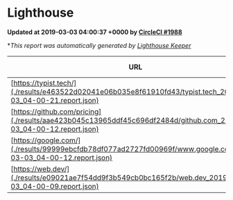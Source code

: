 
# Lighthouse

**Updated at 2019-03-03 04:00:37 +0000 by [CircleCI #1988](https://circleci.com/gh/ItinerisLtd/lighthouse-keeper-example/1988)**

**This report was automatically generated by [Lighthouse Keeper](https://github.com/itinerisltd/lighthouse-keeper)*

| URL | Performance | Accessibility | Best Practices | SEO | PWA | Updated At |
| --- | --- | --- | --- | --- | --- | --- |
| [https://typist.tech/](./results/e463522d02041e06b035e8f61910fd43/typist.tech_2019-03-03_04-00-21.report.json) | 1 |  |  |  |  | 2019-03-03T04:00:21.816Z |
| [https://github.com/pricing](./results/aae423b045c13965ddf45c696df2484d/github.com_2019-03-03_04-00-12.report.json) | 0.79 | 0.89 | 0.93 | 0.9 | 0.58 | 2019-03-03T04:00:12.495Z |
| [https://google.com/](./results/99999ebcfdb78df077ad2727fd00969f/www.google.com_2019-03-03_04-00-12.report.json) | 0.94 | 0.71 | 0.93 | 0.8 | 0.58 | 2019-03-03T04:00:12.468Z |
| [https://web.dev/](./results/e09021ae7f54dd9f3b549cb0bc165f2b/web.dev_2019-03-03_04-00-09.report.json) | 0.96 | 0.93 | 1 | 0.91 | 1 | 2019-03-03T04:00:09.814Z |
